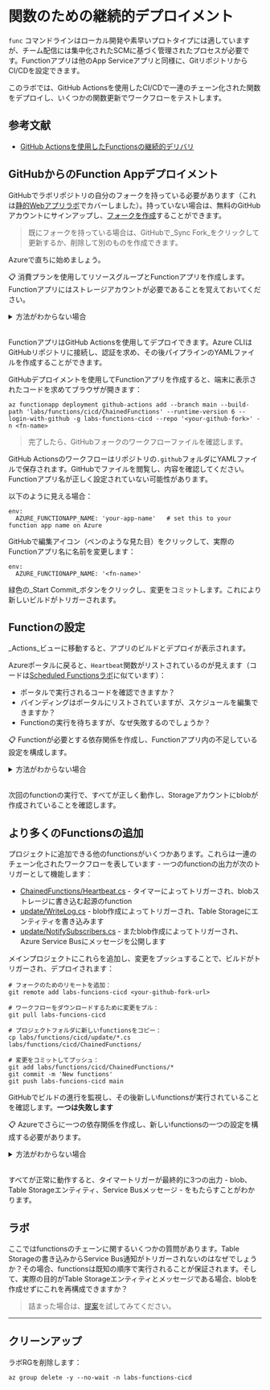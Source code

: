 # 関数のための継続的デプロイメント

`func` コマンドラインはローカル開発や素早いプロトタイプには適していますが、チーム配信には集中化されたSCMに基づく管理されたプロセスが必要です。Functionアプリは他のApp Serviceアプリと同様に、GitリポジトリからCI/CDを設定できます。

このラボでは、GitHub Actionsを使用したCI/CDで一連のチェーン化された関数をデプロイし、いくつかの関数更新でワークフローをテストします。

## 参考文献

- [GitHub Actionsを使用したFunctionsの継続的デリバリ](https://learn.microsoft.com/en-us/azure/azure-functions/functions-how-to-github-actions?tabs=dotnet)

## GitHubからのFunction Appデプロイメント

GitHubでラボリポジトリの自分のフォークを持っている必要があります（これは[静的Webアプリラボ](/labs/appservice-static/README.md)でカバーしました）。持っていない場合は、無料のGitHubアカウントにサインアップし、[フォークを作成](https://github.com/courselabs/azure/fork)することができます。

> 既にフォークを持っている場合は、GitHubで_Sync Fork_をクリックして更新するか、削除して別のものを作成できます。

Azureで直ちに始めましょう。

📋 消費プランを使用してリソースグループとFunctionアプリを作成します。Functionアプリにはストレージアカウントが必要であることを覚えておいてください。

<details>
  <summary>方法がわからない場合</summary>

ここでは新しいことはほとんどありません：



```
az group create -n labs-functions-cicd --tags courselabs=azure -l eastus

az storage account create -g labs-functions-cicd --sku Standard_LRS -l eastus -n <sa-name>

az functionapp create -g labs-functions-cicd  --runtime dotnet --functions-version 4 --consumption-plan-location eastus --storage-account <sa-name> -n <fn-name>
```


</details><br/>

FunctionアプリはGitHub Actionsを使用してデプロイできます。Azure CLIはGitHubリポジトリに接続し、認証を求め、その後パイプラインのYAMLファイルを作成することができます。

GitHubデプロイメントを使用してFunctionアプリを作成すると、端末に表示されたコードを求めてブラウザが開きます：


```
az functionapp deployment github-actions add --branch main --build-path 'labs/functions/cicd/ChainedFunctions' --runtime-version 6 --login-with-github -g labs-functions-cicd --repo '<your-github-fork>' -n <fn-name> 
```

> 完了したら、GitHubフォークのワークフローファイルを確認します。

GitHub Actionsのワークフローはリポジトリの`.github`フォルダにYAMLファイルで保存されます。GitHubでファイルを閲覧し、内容を確認してください。Functionアプリ名が正しく設定されていない可能性があります。

以下のように見える場合：


```
env:
  AZURE_FUNCTIONAPP_NAME: 'your-app-name'   # set this to your function app name on Azure
```

GitHubで編集アイコン（ペンのような見た目）をクリックして、実際のFunctionアプリ名に名前を変更します：


```
env:
  AZURE_FUNCTIONAPP_NAME: '<fn-name>'
```


緑色の_Start Commit_ボタンをクリックし、変更をコミットします。これにより新しいビルドがトリガーされます。

## Functionの設定

_Actions_ビューに移動すると、アプリのビルドとデプロイが表示されます。

Azureポータルに戻ると、`Heartbeat`関数がリストされているのが見えます（コードは[Scheduled Functionsラボ](/labs/functions/timer/README.md)に似ています）：

- ポータルで実行されるコードを確認できますか？
- バインディングはポータルにリストされていますが、スケジュールを編集できますか？
- Functionの実行を待ちますが、なぜ失敗するのでしょうか？

📋 Functionが必要とする依存関係を作成し、Functionアプリ内の不足している設定を構成します。

<details>
  <summary>方法がわからない場合</summary>

Functionは別のストレージアカウントにblobを書き込むことを期待しています。それを作成し、Functionのアプリ設定に接続文字列を設定する必要があります。

Functionのバインディングビューは必要な設定名を教えてくれます。

</details><br/>

次回のfunctionの実行で、すべてが正しく動作し、Storageアカウントにblobが作成されていることを確認します。

## より多くのFunctionsの追加

プロジェクトに追加できる他のfunctionsがいくつかあります。これらは一連のチェーン化されたワークフローを表しています - 一つのfunctionの出力が次のトリガーとして機能します：

- [ChainedFunctions/Heartbeat.cs](/labs/functions/cicd/ChainedFunctions/Heartbeat.cs) - タイマーによってトリガーされ、blobストレージに書き込む起源のfunction
- [update/WriteLog.cs](/labs/functions/cicd/update/WriteLog.cs) - blob作成によってトリガーされ、Table Storageにエンティティを書き込みます
- [update/NotifySubscribers.cs](/labs/functions/cicd/update/NotifySubscribers.cs) - またblob作成によってトリガーされ、Azure Service Busにメッセージを公開します

メインプロジェクトにこれらを追加し、変更をプッシュすることで、ビルドがトリガーされ、デプロイされます：


```
# フォークのためのリモートを追加：
git remote add labs-funcions-cicd <your-github-fork-url>

# ワークフローをダウンロードするために変更をプル：
git pull labs-funcions-cicd

# プロジェクトフォルダに新しいfunctionsをコピー：
cp labs/functions/cicd/update/*.cs labs/functions/cicd/ChainedFunctions/

# 変更をコミットしてプッシュ：
git add labs/functions/cicd/ChainedFunctions/*
git commit -m 'New functions'
git push labs-funcions-cicd main
```


GitHubでビルドの進行を監視し、その後新しいfunctionsが実行されていることを確認します。**一つは失敗します**

📋 Azureでさらに一つの依存関係を作成し、新しいfunctionsの一つの設定を構成する必要があります。

<details>
  <summary>方法がわからない場合</summary>

新しいFunctionはService Bus Queueにメッセージを書き込みます - そのためには、namespaceとqueueを作成し、接続文字列をFunctionアプリ設定として設定する必要があります。

Functionのバインディングビューは必要な設定名を教えてくれます。

</details><br/>

すべてが正常に動作すると、タイマートリガーが最終的に3つの出力 - blob、Table Storageエンティティ、Service Busメッセージ - をもたらすことがわかります。

## ラボ

ここではfunctionsのチェーンに関するいくつかの質問があります。Table Storageの書き込みからService Bus通知がトリガーされないのはなぜでしょうか？その場合、functionsは既知の順序で実行されることが保証されます。そして、実際の目的がTable Storageエンティティとメッセージである場合、blobを作成せずにこれを再構成できますか？

> 詰まった場合は、[提案](suggestions_jp.md)を試してみてください。

___

## クリーンアップ

ラボRGを削除します：



```
az group delete -y --no-wait -n labs-functions-cicd
```
